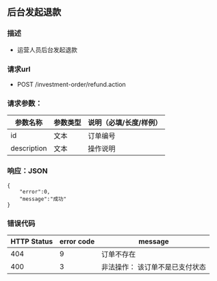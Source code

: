 ## 后台发起退款
### 描述
- 运营人员后台发起退款

### 请求url
- POST /investment-order/refund.action

### 请求参数：
参数名称 | 参数类型| 说明（必填/长度/样例） 
---|---|---
id | 文本 | 订单编号
description | 文本 | 操作说明

### 响应：JSON
```
{
    "error":0,
    "message":"成功"
}
```

### 错误代码
HTTP Status | error code| message 
---|---|---
404 | 9 | 订单不存在
400 |  3 | 非法操作： 该订单不是已支付状态
